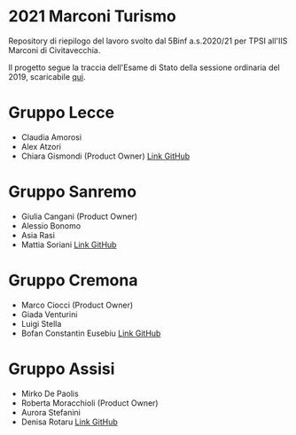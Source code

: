 # 2021 Marconi Turismo

Repository di riepilogo del lavoro svolto dal 5Binf a.s.2020/21 per TPSI all'IIS Marconi di Civitavecchia.

Il progetto segue la traccia dell'Esame di Stato della sessione ordinaria del 2019, scaricabile [qui](https://www.istruzione.it/esame_di_stato/201819/Istituti%20tecnici/Ordinaria/AB42_ORD19.pdf).

# Gruppo Lecce
- Claudia Amorosi
- Alex Atzori
- Chiara Gismondi (Product Owner)
[Link GitHub](https://github.com/claudiaamorosi/2021-marconi-turismo-lecce)

# Gruppo Sanremo
- Giulia Cangani (Product Owner)
- Alessio Bonomo
- Asia Rasi
- Mattia Soriani
[Link GitHub]()

# Gruppo Cremona
- Marco Ciocci (Product Owner)
- Giada Venturini
- Luigi Stella
- Bofan Constantin Eusebiu
[Link GitHub](https://github.com/giadaventurini-pixel/2021-marconi-turismo-cremona)

# Gruppo Assisi
- Mirko De Paolis
- Roberta Moracchioli (Product Owner)
- Aurora Stefanini
- Denisa Rotaru
[Link GitHub]()
